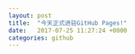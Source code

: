 ```yaml
---
layout: post
title:  "今天正式进驻GitHub Pages!"
date:   2017-07-25 11:27:24 +0800
categories: github
---
```

